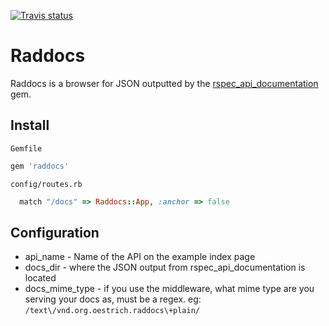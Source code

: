 [![Travis status](https://secure.travis-ci.org/smartlogic/raddocs.png)](https://secure.travis-ci.org/oestrich/raddocs)


# Raddocs

Raddocs is a browser for JSON outputted by the [rspec_api_documentation](http://github.com/zipmark/rspec_api_documentation) gem.

## Install

`Gemfile`
```ruby
gem 'raddocs'
```

`config/routes.rb`

```ruby
  match "/docs" => Raddocs::App, :anchor => false
```

## Configuration
* api_name       - Name of the API on the example index page
* docs_dir       - where the JSON output from rspec_api_documentation is located
* docs_mime_type - if you use the middleware, what mime type are you serving your docs as, must be a regex. eg: `/text\/vnd.org.oestrich.raddocs\+plain/`
